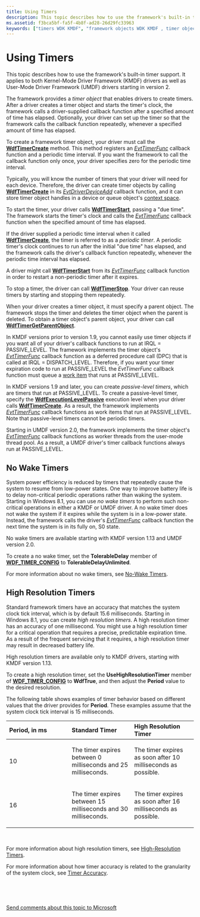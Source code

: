 ```yaml
---
title: Using Timers
description: This topic describes how to use the framework's built-in timer support. It applies to both Kernel-Mode Driver Framework (KMDF) drivers as well as User-Mode Driver Framework (UMDF) drivers starting in version 2.
ms.assetid: f3bca5bf-fa5f-4b8f-ad28-26d29fc33963
keywords: ["timers WDK KMDF", "framework objects WDK KMDF , timer objects", "timer objects WDK KMDF", "periodic timers WDK KMDF", "stopping timers WDK KMDF", "starting timers WDK KMDF"]
---
```


# Using Timers


This topic describes how to use the framework's built-in timer support. It applies to both Kernel-Mode Driver Framework (KMDF) drivers as well as User-Mode Driver Framework (UMDF) drivers starting in version 2.

The framework provides a *timer object* that enables drivers to create timers. After a driver creates a timer object and starts the timer's clock, the framework calls a driver-supplied callback function after a specified amount of time has elapsed. Optionally, your driver can set up the timer so that the framework calls the callback function repeatedly, whenever a specified amount of time has elapsed.

To create a framework timer object, your driver must call the [**WdfTimerCreate**](https://msdn.microsoft.com/library/windows/hardware/ff550050) method. This method registers an [*EvtTimerFunc*](https://msdn.microsoft.com/library/windows/hardware/ff541823) callback function and a periodic time interval. If you want the framework to call the callback function only once, your driver specifies zero for the periodic time interval.

Typically, you will know the number of timers that your driver will need for each device. Therefore, the driver can create timer objects by calling [**WdfTimerCreate**](https://msdn.microsoft.com/library/windows/hardware/ff550050) in its [*EvtDriverDeviceAdd*](https://msdn.microsoft.com/library/windows/hardware/ff541693) callback function, and it can store timer object handles in a device or queue object's [context space](framework-object-context-space.md).

To start the timer, your driver calls [**WdfTimerStart**](https://msdn.microsoft.com/library/windows/hardware/ff550054), passing a "due time". The framework starts the timer's clock and calls the [*EvtTimerFunc*](https://msdn.microsoft.com/library/windows/hardware/ff541823) callback function when the specified amount of time has elapsed.

If the driver supplied a periodic time interval when it called [**WdfTimerCreate**](https://msdn.microsoft.com/library/windows/hardware/ff550050), the timer is referred to as a *periodic timer*. A periodic timer's clock continues to run after the initial "due time" has elapsed, and the framework calls the driver's callback function repeatedly, whenever the periodic time interval has elapsed.

A driver might call [**WdfTimerStart**](https://msdn.microsoft.com/library/windows/hardware/ff550054) from its [*EvtTimerFunc*](https://msdn.microsoft.com/library/windows/hardware/ff541823) callback function in order to restart a non-periodic timer after it expires.

To stop a timer, the driver can call [**WdfTimerStop**](https://msdn.microsoft.com/library/windows/hardware/ff550056). Your driver can reuse timers by starting and stopping them repeatedly.

When your driver creates a timer object, it must specify a parent object. The framework stops the timer and deletes the timer object when the parent is deleted. To obtain a timer object's parent object, your driver can call [**WdfTimerGetParentObject**](https://msdn.microsoft.com/library/windows/hardware/ff550052).

In KMDF versions prior to version 1.9, you cannot easily use timer objects if you want all of your driver's callback functions to run at IRQL = PASSIVE\_LEVEL. The framework implements the timer object's [*EvtTimerFunc*](https://msdn.microsoft.com/library/windows/hardware/ff541823) callback function as a deferred procedure call (DPC) that is called at IRQL = DISPATCH\_LEVEL. Therefore, if you want your timer expiration code to run at PASSIVE\_LEVEL the *EvtTimerFunc* callback function must queue a [work item](using-framework-work-items.md) that runs at PASSIVE\_LEVEL.

In KMDF versions 1.9 and later, you can create *passive-level timers*, which are timers that run at PASSIVE\_LEVEL. To create a passive-level timer, specify the [**WdfExecutionLevelPassive**](https://msdn.microsoft.com/library/windows/hardware/ff551310) execution level when your driver calls [**WdfTimerCreate**](https://msdn.microsoft.com/library/windows/hardware/ff550050). As a result, the framework implements [*EvtTimerFunc*](https://msdn.microsoft.com/library/windows/hardware/ff541823) callback functions as work items that run at PASSIVE\_LEVEL. Note that passive-level timers cannot be periodic timers.

Starting in UMDF version 2.0, the framework implements the timer object's [*EvtTimerFunc*](https://msdn.microsoft.com/library/windows/hardware/ff541823) callback functions as worker threads from the user-mode thread pool. As a result, a UMDF driver's timer callback functions always run at PASSIVE\_LEVEL.

## No Wake Timers


System power efficiency is reduced by timers that repeatedly cause the system to resume from low-power states. One way to improve battery life is to delay non-critical periodic operations rather than waking the system. Starting in Windows 8.1, you can use *no wake timers* to perform such non-critical operations in either a KMDF or UMDF driver. A no wake timer does not wake the system if it expires while the system is in a low-power state. Instead, the framework calls the driver's [*EvtTimerFunc*](https://msdn.microsoft.com/library/windows/hardware/ff541823) callback function the next time the system is in its fully on, S0 state.

No wake timers are available starting with KMDF version 1.13 and UMDF version 2.0.

To create a no wake timer, set the **TolerableDelay** member of [**WDF\_TIMER\_CONFIG**](https://msdn.microsoft.com/library/windows/hardware/ff552519) to **TolerableDelayUnlimited**.

For more information about no wake timers, see [No-Wake Timers](https://msdn.microsoft.com/library/windows/hardware/dn265414).

## High Resolution Timers


Standard framework timers have an accuracy that matches the system clock tick interval, which is by default 15.6 milliseconds. Starting in Windows 8.1, you can create *high resolution timers*. A high resolution timer has an accuracy of one millisecond. You might use a high resolution timer for a critical operation that requires a precise, predictable expiration time. As a result of the frequent servicing that it requires, a high resolution timer may result in decreased battery life.

High resolution timers are available only to KMDF drivers, starting with KMDF version 1.13.

To create a high resolution timer, set the **UseHighResolutionTimer** member of [**WDF\_TIMER\_CONFIG**](https://msdn.microsoft.com/library/windows/hardware/ff552519) to **WdfTrue**, and then adjust the **Period** value to the desired resolution.

The following table shows examples of timer behavior based on different values that the driver provides for **Period**. These examples assume that the system clock tick interval is 15 milliseconds.

<table>
<colgroup>
<col width="33%" />
<col width="33%" />
<col width="33%" />
</colgroup>
<thead>
<tr class="header">
<th align="left">Period, in ms</th>
<th align="left">Standard Timer</th>
<th align="left">High Resolution Timer</th>
</tr>
</thead>
<tbody>
<tr class="odd">
<td align="left"><p>10</p></td>
<td align="left"><p>The timer expires between 0 milliseconds and 25 milliseconds.</p></td>
<td align="left"><p>The timer expires as soon after 10 milliseconds as possible.</p></td>
</tr>
<tr class="even">
<td align="left"><p>16</p></td>
<td align="left"><p>The timer expires between 15 milliseconds and 30 milliseconds.</p></td>
<td align="left"><p>The timer expires as soon after 16 milliseconds as possible.</p></td>
</tr>
</tbody>
</table>

 

For more information about high resolution timers, see [High-Resolution Timers](https://msdn.microsoft.com/library/windows/hardware/dn265247).

For more information about how timer accuracy is related to the granularity of the system clock, see [Timer Accuracy](https://msdn.microsoft.com/library/windows/hardware/jj602805).

 

 

[Send comments about this topic to Microsoft](mailto:wsddocfb@microsoft.com?subject=Documentation%20feedback%20%5Bwdf\wdf%5D:%20Using%20Timers%20%20RELEASE:%20%283/24/2016%29&body=%0A%0APRIVACY%20STATEMENT%0A%0AWe%20use%20your%20feedback%20to%20improve%20the%20documentation.%20We%20don't%20use%20your%20email%20address%20for%20any%20other%20purpose,%20and%20we'll%20remove%20your%20email%20address%20from%20our%20system%20after%20the%20issue%20that%20you're%20reporting%20is%20fixed.%20While%20we're%20working%20to%20fix%20this%20issue,%20we%20might%20send%20you%20an%20email%20message%20to%20ask%20for%20more%20info.%20Later,%20we%20might%20also%20send%20you%20an%20email%20message%20to%20let%20you%20know%20that%20we've%20addressed%20your%20feedback.%0A%0AFor%20more%20info%20about%20Microsoft's%20privacy%20policy,%20see%20http://privacy.microsoft.com/default.aspx. "Send comments about this topic to Microsoft")




